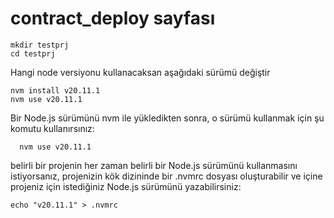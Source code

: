 # contract_deploy sayfası
    mkdir testprj
    cd testprj

Hangi node versiyonu kullanacaksan aşağıdaki sürümü değiştir

    nvm install v20.11.1
    nvm use v20.11.1

Bir Node.js sürümünü nvm ile yükledikten sonra, o sürümü kullanmak için şu komutu kullanırsınız:
      
      nvm use v20.11.1

belirli bir projenin her zaman belirli bir Node.js sürümünü kullanmasını istiyorsanız, 
projenizin kök dizininde bir .nvmrc dosyası oluşturabilir ve içine projeniz için istediğiniz Node.js sürümünü yazabilirsiniz:

    echo "v20.11.1" > .nvmrc




 
